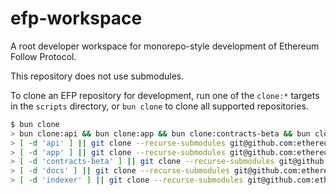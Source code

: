 # efp-workspace

A root developer workspace for monorepo-style development of Ethereum Follow Protocol.

This repository does not use submodules.

To clone an EFP repository for development, run one of the `clone:*` targets in the `scripts` directory, or `bun clone` to clone all supported repositories.

```bash
$ bun clone
> bun clone:api && bun clone:app && bun clone:contracts-beta && bun clone:docs && bun clone:indexer
> [ -d 'api' ] || git clone --recurse-submodules git@github.com:ethereumfollowprotocol/api.git api
> [ -d 'app' ] || git clone --recurse-submodules git@github.com:ethereumfollowprotocol/app.git app
> [ -d 'contracts-beta' ] || git clone --recurse-submodules git@github.com:ethereumfollowprotocol/contracts-beta.git contracts-beta
> [ -d 'docs' ] || git clone --recurse-submodules git@github.com:ethereumfollowprotocol/docs.git docs
> [ -d 'indexer' ] || git clone --recurse-submodules git@github.com:ethereumfollowprotocol/indexer.git indexer
```